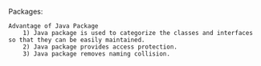 Packages:
   
    Advantage of Java Package
        1) Java package is used to categorize the classes and interfaces so that they can be easily maintained.
        2) Java package provides access protection.
        3) Java package removes naming collision.